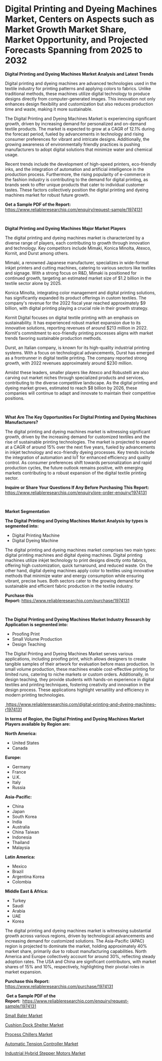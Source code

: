 <p><h1>Digital Printing and Dyeing Machines Market, Centers on Aspects such as Market Growth Market Share, Market Opportunity, and Projected Forecasts Spanning from 2025 to 2032</h1></p><p><strong>Digital Printing and Dyeing Machines Market Analysis and Latest Trends</strong></p>
<p><p>Digital printing and dyeing machines are advanced technologies used in the textile industry for printing patterns and applying colors to fabrics. Unlike traditional methods, these machines utilize digital technology to produce designs directly from computer-generated images. This innovation not only enhances design flexibility and customization but also reduces production time and waste, making it more sustainable.</p><p>The Digital Printing and Dyeing Machines Market is experiencing significant growth, driven by increasing demand for personalized and on-demand textile products. The market is expected to grow at a CAGR of 12.1% during the forecast period, fueled by advancements in technology and rising consumer preferences for vibrant and intricate designs. Additionally, the growing awareness of environmentally friendly practices is pushing manufacturers to adopt digital solutions that minimize water and chemical usage. </p><p>Recent trends include the development of high-speed printers, eco-friendly inks, and the integration of automation and artificial intelligence in the production process. Furthermore, the rising popularity of e-commerce in the fashion industry is contributing to the demand for digital printing, as brands seek to offer unique products that cater to individual customer tastes. These factors collectively position the digital printing and dyeing machines market for robust future growth.</p></p>
<p><strong>Get a Sample PDF of the Report:&nbsp;</strong> <a href="https://www.reliableresearchiq.com/enquiry/request-sample/1974131?utm_campaign=1088&utm_medium=2&utm_source=Github&utm_content=ia&utm_term=02032025&utm_id=digital-printing-and-dyeing-machines">https://www.reliableresearchiq.com/enquiry/request-sample/1974131</a></p>
<p>&nbsp;</p>
<p><strong>Digital Printing and Dyeing Machines Major Market Players</strong></p>
<p><p>The digital printing and dyeing machines market is characterized by a diverse range of players, each contributing to growth through innovation and technology. Key competitors include Mimaki, Konica Minolta, Atexco, Kornit, and Durst among others. </p><p>Mimaki, a renowned Japanese manufacturer, specializes in wide-format inkjet printers and cutting machines, catering to various sectors like textiles and signage. With a strong focus on R&D, Mimaki is positioned for continued growth, targeting an estimated market size of $1.2 billion in the textile sector alone by 2025. </p><p>Konica Minolta, integrating color management and digital printing solutions, has significantly expanded its product offerings in custom textiles. The company's revenue for the 2022 fiscal year reached approximately $9 billion, with digital printing playing a crucial role in their growth strategy.</p><p>Kornit Digital focuses on digital textile printing with an emphasis on sustainability. It has experienced robust market expansion due to its innovative solutions, reporting revenues of around $213 million in 2022. Kornit's commitment to eco-friendly printing processes aligns with market trends favoring sustainable production methods.</p><p>Durst, an Italian company, is known for its high-quality industrial printing systems. With a focus on technological advancements, Durst has emerged as a frontrunner in digital textile printing. The company reported strong growth, with 2022 revenues approximately around $230 million.</p><p>Amidst these leaders, smaller players like Atexco and Robustelli are also carving out market niches through specialized products and services, contributing to the diverse competitive landscape. As the digital printing and dyeing market grows, estimated to reach $8 billion by 2026, these companies will continue to adapt and innovate to maintain their competitive positions.</p></p>
<p>&nbsp;</p>
<p><strong>What Are The Key Opportunities For Digital Printing and Dyeing Machines Manufacturers?</strong></p>
<p><p>The digital printing and dyeing machines market is witnessing significant growth, driven by the increasing demand for customized textiles and the rise of sustainable printing technologies. The market is projected to expand at a CAGR of around 15% over the next five years, fueled by advancements in inkjet technology and eco-friendly dyeing processes. Key trends include the integration of automation and IoT for enhanced efficiency and quality control. As consumer preferences shift towards personalization and rapid production cycles, the future outlook remains positive, with emerging markets contributing to a robust expansion of the digital textile printing sector.</p></p>
<p><strong>Inquire or Share Your Questions If Any Before Purchasing This Report:</strong> <a href="https://www.reliableresearchiq.com/enquiry/pre-order-enquiry/1974131?utm_campaign=1088&utm_medium=2&utm_source=Github&utm_content=ia&utm_term=02032025&utm_id=digital-printing-and-dyeing-machines">https://www.reliableresearchiq.com/enquiry/pre-order-enquiry/1974131</a></p>
<p>&nbsp;</p>
<p><strong>Market Segmentation</strong></p>
<p><strong>The Digital Printing and Dyeing Machines Market Analysis by types is segmented into:</strong></p>
<p><ul><li>Digital Printing Machine</li><li>Digital Dyeing Machine</li></ul></p>
<p><p>The digital printing and dyeing machines market comprises two main types: digital printing machines and digital dyeing machines. Digital printing machines utilize inkjet technology to print designs directly onto fabrics, offering high customization, quick turnaround, and reduced waste. On the other hand, digital dyeing machines apply color to textiles using innovative methods that minimize water and energy consumption while ensuring vibrant, precise hues. Both sectors cater to the growing demand for sustainable and efficient fabric production in the textile industry.</p></p>
<p><strong>Purchase this Report:&nbsp;</strong><a href="https://www.reliableresearchiq.com/purchase/1974131?utm_campaign=1088&utm_medium=2&utm_source=Github&utm_content=ia&utm_term=02032025&utm_id=digital-printing-and-dyeing-machines">https://www.reliableresearchiq.com/purchase/1974131</a></p>
<p>&nbsp;</p>
<p><strong>The Digital Printing and Dyeing Machines Market Industry Research by Application is segmented into:</strong></p>
<p><ul><li>Proofing Print</li><li>Small Volume Production</li><li>Design Teaching</li></ul></p>
<p><p>The Digital Printing and Dyeing Machines Market serves various applications, including proofing print, which allows designers to create tangible samples of their artwork for evaluation before mass production. In small volume production, these machines enable cost-effective printing for limited runs, catering to niche markets or custom orders. Additionally, in design teaching, they provide students with hands-on experience in digital textiles and printing techniques, fostering creativity and innovation in the design process. These applications highlight versatility and efficiency in modern printing technologies.</p></p>
<p><a href="https://www.reliableresearchiq.com/digital-printing-and-dyeing-machines-r1974131?utm_campaign=1088&utm_medium=2&utm_source=Github&utm_content=ia&utm_term=02032025&utm_id=digital-printing-and-dyeing-machines">&nbsp;https://www.reliableresearchiq.com/digital-printing-and-dyeing-machines-r1974131</a></p>
<p><strong>In terms of Region, the Digital Printing and Dyeing Machines Market Players available by Region are:</strong></p>
<p>
    <p> <strong> North America: </strong>
        <ul>
            <li>United States</li>
            <li>Canada</li>
        </ul>
        </p> 
    <p> <strong> Europe: </strong>
        <ul>
            <li>Germany</li>
            <li>France</li>
            <li>U.K.</li>
            <li>Italy</li>
            <li>Russia</li>
        </ul>
        </p> 
    <p> <strong> Asia-Pacific: </strong>
        <ul>
            <li>China</li>
            <li>Japan</li>
            <li>South Korea</li>
            <li>India</li>
            <li>Australia</li>
            <li>China Taiwan</li>
            <li>Indonesia</li>
            <li>Thailand</li>
            <li>Malaysia</li>
        </ul>
        </p> 
    <p> <strong> Latin America: </strong>
        <ul>
            <li>Mexico</li>
            <li>Brazil</li>
            <li>Argentina Korea</li>
            <li>Colombia</li>
        </ul>
        </p> 
    <p> <strong> Middle East & Africa: </strong>
        <ul>
            <li>Turkey</li>
            <li>Saudi</li>
            <li>Arabia</li>
            <li>UAE</li>
            <li>Korea</li>
        </ul>
    </p>
    </p>
<p><p>The digital printing and dyeing machines market is witnessing substantial growth across various regions, driven by technological advancements and increasing demand for customized solutions. The Asia-Pacific (APAC) region is projected to dominate the market, holding approximately 40% market share, primarily due to robust manufacturing capabilities. North America and Europe collectively account for around 30%, reflecting steady adoption rates. The USA and China are significant contributors, with market shares of 15% and 10%, respectively, highlighting their pivotal roles in market expansion.</p></p>
<p><strong>Purchase this Report: </strong><a href="https://www.reliableresearchiq.com/purchase/1974131?utm_campaign=1088&utm_medium=2&utm_source=Github&utm_content=ia&utm_term=02032025&utm_id=digital-printing-and-dyeing-machines">https://www.reliableresearchiq.com/purchase/1974131</a></p>
<p>&nbsp;<strong>Get a Sample PDF of the Report:&nbsp;&nbsp;</strong><a href="https://www.reliableresearchiq.com/enquiry/request-sample/1974131?utm_campaign=1088&utm_medium=2&utm_source=Github&utm_content=ia&utm_term=02032025&utm_id=digital-printing-and-dyeing-machines">https://www.reliableresearchiq.com/enquiry/request-sample/1974131</a></p>
<p><strong></strong></p>
<p><p><a href="https://github.com/rokiahgrendy/Market-Research-Report-List-1/blob/main/small-baler-market.md?utm_campaign=1088&utm_medium=2&utm_source=Github&utm_content=ia&utm_term=02032025&utm_id=digital-printing-and-dyeing-machines">Small Baler Market</a></p><p><a href="https://github.com/steegwajma22/Market-Research-Report-List-1/blob/main/cushion-dock-shelter-market.md?utm_campaign=1088&utm_medium=2&utm_source=Github&utm_content=ia&utm_term=02032025&utm_id=digital-printing-and-dyeing-machines">Cushion Dock Shelter Market</a></p><p><a href="https://github.com/kaniselway4c/Market-Research-Report-List-1/blob/main/process-chillers-market.md?utm_campaign=1088&utm_medium=2&utm_source=Github&utm_content=ia&utm_term=02032025&utm_id=digital-printing-and-dyeing-machines">Process Chillers Market</a></p><p><a href="https://github.com/nagateyisu29/Market-Research-Report-List-1/blob/main/automatic-tension-controller-market.md?utm_campaign=1088&utm_medium=2&utm_source=Github&utm_content=ia&utm_term=02032025&utm_id=digital-printing-and-dyeing-machines">Automatic Tension Controller Market</a></p><p><a href="https://github.com/guzasbahsas/Market-Research-Report-List-1/blob/main/industrial-hybrid-stepper-motors-market.md?utm_campaign=1088&utm_medium=2&utm_source=Github&utm_content=ia&utm_term=02032025&utm_id=digital-printing-and-dyeing-machines">Industrial Hybrid Stepper Motors Market</a></p></p>